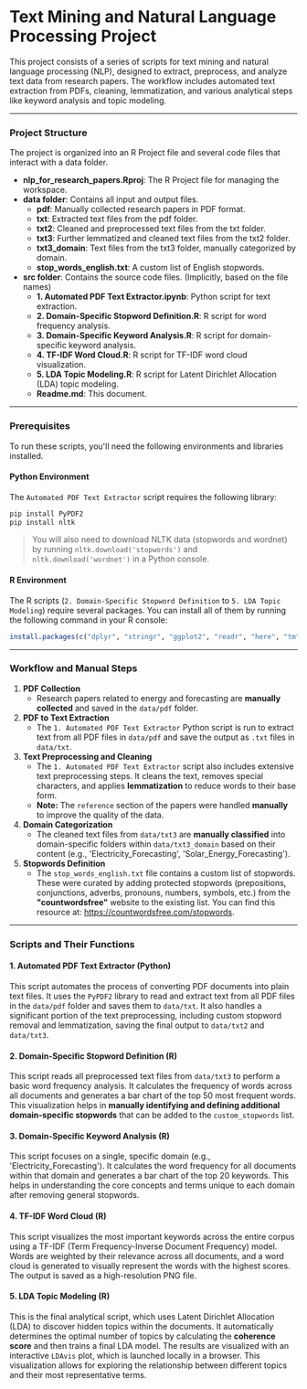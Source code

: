 # Text Mining and Natural Language Processing Project

This project consists of a series of scripts for text mining and natural language processing (NLP), designed to extract, preprocess, and analyze text data from research papers. The workflow includes automated text extraction from PDFs, cleaning, lemmatization, and various analytical steps like keyword analysis and topic modeling.

------------------------------------------------------------------------

### Project Structure

The project is organized into an R Project file and several code files that interact with a data folder.

-   **nlp_for_research_papers.Rproj**: The R Project file for managing the workspace.
-   **data folder**: Contains all input and output files.
    -   **pdf**: Manually collected research papers in PDF format.
    -   **txt**: Extracted text files from the pdf folder.
    -   **txt2**: Cleaned and preprocessed text files from the txt folder.
    -   **txt3**: Further lemmatized and cleaned text files from the txt2 folder.
    -   **txt3_domain**: Text files from the txt3 folder, manually categorized by domain.
    -   **stop_words_english.txt**: A custom list of English stopwords.
-   **src folder**: Contains the source code files. (Implicitly, based on the file names)
    -   **1. Automated PDF Text Extractor.ipynb**: Python script for text extraction.
    -   **2. Domain-Specific Stopword Definition.R**: R script for word frequency analysis.
    -   **3. Domain-Specific Keyword Analysis.R**: R script for domain-specific keyword analysis.
    -   **4. TF-IDF Word Cloud.R**: R script for TF-IDF word cloud visualization.
    -   **5. LDA Topic Modeling.R**: R script for Latent Dirichlet Allocation (LDA) topic modeling.
    -   **Readme.md**: This document.

------------------------------------------------------------------------

### Prerequisites

To run these scripts, you'll need the following environments and libraries installed.

#### Python Environment

The `Automated PDF Text Extractor` script requires the following library:

``` python
pip install PyPDF2
pip install nltk
```

> You will also need to download NLTK data (stopwords and wordnet) by running `nltk.download('stopwords')` and `nltk.download('wordnet')` in a Python console.

#### R Environment

The R scripts (`2. Domain-Specific Stopword Definition` to `5. LDA Topic Modeling`) require several packages. You can install all of them by running the following command in your R console:

``` r
install.packages(c("dplyr", "stringr", "ggplot2", "readr", "here", "tm", "wordcloud", "RColorBrewer", "text2vec", "topicmodels", "textstem", "stopwords", "LDAvis", "readtext", "stringi", "textmineR", "Matrix", "servr"))
```

------------------------------------------------------------------------

### Workflow and Manual Steps

1.  **PDF Collection**
    -   Research papers related to energy and forecasting are **manually collected** and saved in the `data/pdf` folder.
2.  **PDF to Text Extraction**
    -   The `1. Automated PDF Text Extractor` Python script is run to extract text from all PDF files in `data/pdf` and save the output as `.txt` files in `data/txt`.
3.  **Text Preprocessing and Cleaning**
    -   The `1. Automated PDF Text Extractor` script also includes extensive text preprocessing steps. It cleans the text, removes special characters, and applies **lemmatization** to reduce words to their base form.
    -   **Note:** The `reference` section of the papers were handled **manually** to improve the quality of the data.
4.  **Domain Categorization**
    -   The cleaned text files from `data/txt3` are **manually classified** into domain-specific folders within `data/txt3_domain` based on their content (e.g., 'Electricity_Forecasting', 'Solar_Energy_Forecasting').
5.  **Stopwords Definition**
    -   The `stop_words_english.txt` file contains a custom list of stopwords. These were curated by adding protected stopwords (prepositions, conjunctions, adverbs, pronouns, numbers, symbols, etc.) from the **"countwordsfree"** website to the existing list. You can find this resource at: <https://countwordsfree.com/stopwords>.

------------------------------------------------------------------------

### Scripts and Their Functions

#### 1. Automated PDF Text Extractor (Python)

This script automates the process of converting PDF documents into plain text files. It uses the `PyPDF2` library to read and extract text from all PDF files in the `data/pdf` folder and saves them to `data/txt`. It also handles a significant portion of the text preprocessing, including custom stopword removal and lemmatization, saving the final output to `data/txt2` and `data/txt3`.

#### 2. Domain-Specific Stopword Definition (R)

This script reads all preprocessed text files from `data/txt3` to perform a basic word frequency analysis. It calculates the frequency of words across all documents and generates a bar chart of the top 50 most frequent words. This visualization helps in **manually identifying and defining additional domain-specific stopwords** that can be added to the `custom_stopwords` list.

#### 3. Domain-Specific Keyword Analysis (R)

This script focuses on a single, specific domain (e.g., 'Electricity_Forecasting'). It calculates the word frequency for all documents within that domain and generates a bar chart of the top 20 keywords. This helps in understanding the core concepts and terms unique to each domain after removing general stopwords.

#### 4. TF-IDF Word Cloud (R)

This script visualizes the most important keywords across the entire corpus using a TF-IDF (Term Frequency-Inverse Document Frequency) model. Words are weighted by their relevance across all documents, and a word cloud is generated to visually represent the words with the highest scores. The output is saved as a high-resolution PNG file.

#### 5. LDA Topic Modeling (R)

This is the final analytical script, which uses Latent Dirichlet Allocation (LDA) to discover hidden topics within the documents. It automatically determines the optimal number of topics by calculating the **coherence score** and then trains a final LDA model. The results are visualized with an interactive `LDAvis` plot, which is launched locally in a browser. This visualization allows for exploring the relationship between different topics and their most representative terms.
